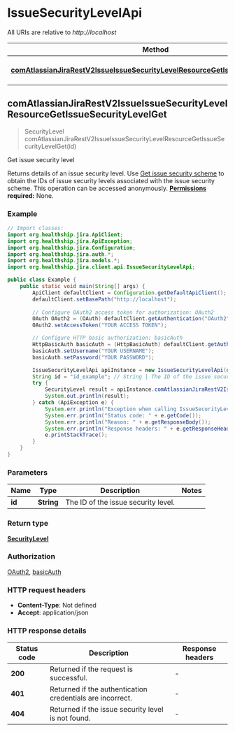 # IssueSecurityLevelApi

All URIs are relative to *http://localhost*

Method | HTTP request | Description
------------- | ------------- | -------------
[**comAtlassianJiraRestV2IssueIssueSecurityLevelResourceGetIssueSecurityLevelGet**](IssueSecurityLevelApi.md#comAtlassianJiraRestV2IssueIssueSecurityLevelResourceGetIssueSecurityLevelGet) | **GET** /rest/api/3/securitylevel/{id} | Get issue security level



## comAtlassianJiraRestV2IssueIssueSecurityLevelResourceGetIssueSecurityLevelGet

> SecurityLevel comAtlassianJiraRestV2IssueIssueSecurityLevelResourceGetIssueSecurityLevelGet(id)

Get issue security level

Returns details of an issue security level.  Use [Get issue security scheme](#api-rest-api-3-issuesecurityschemes-id-get) to obtain the IDs of issue security levels associated with the issue security scheme.  This operation can be accessed anonymously.  **[Permissions](#permissions) required:** None.

### Example

```java
// Import classes:
import org.healthship.jira.ApiClient;
import org.healthship.jira.ApiException;
import org.healthship.jira.Configuration;
import org.healthship.jira.auth.*;
import org.healthship.jira.models.*;
import org.healthship.jira.client.api.IssueSecurityLevelApi;

public class Example {
    public static void main(String[] args) {
        ApiClient defaultClient = Configuration.getDefaultApiClient();
        defaultClient.setBasePath("http://localhost");
        
        // Configure OAuth2 access token for authorization: OAuth2
        OAuth OAuth2 = (OAuth) defaultClient.getAuthentication("OAuth2");
        OAuth2.setAccessToken("YOUR ACCESS TOKEN");

        // Configure HTTP basic authorization: basicAuth
        HttpBasicAuth basicAuth = (HttpBasicAuth) defaultClient.getAuthentication("basicAuth");
        basicAuth.setUsername("YOUR USERNAME");
        basicAuth.setPassword("YOUR PASSWORD");

        IssueSecurityLevelApi apiInstance = new IssueSecurityLevelApi(defaultClient);
        String id = "id_example"; // String | The ID of the issue security level.
        try {
            SecurityLevel result = apiInstance.comAtlassianJiraRestV2IssueIssueSecurityLevelResourceGetIssueSecurityLevelGet(id);
            System.out.println(result);
        } catch (ApiException e) {
            System.err.println("Exception when calling IssueSecurityLevelApi#comAtlassianJiraRestV2IssueIssueSecurityLevelResourceGetIssueSecurityLevelGet");
            System.err.println("Status code: " + e.getCode());
            System.err.println("Reason: " + e.getResponseBody());
            System.err.println("Response headers: " + e.getResponseHeaders());
            e.printStackTrace();
        }
    }
}
```

### Parameters


Name | Type | Description  | Notes
------------- | ------------- | ------------- | -------------
 **id** | **String**| The ID of the issue security level. |

### Return type

[**SecurityLevel**](SecurityLevel.md)

### Authorization

[OAuth2](../README.md#OAuth2), [basicAuth](../README.md#basicAuth)

### HTTP request headers

- **Content-Type**: Not defined
- **Accept**: application/json

### HTTP response details
| Status code | Description | Response headers |
|-------------|-------------|------------------|
| **200** | Returned if the request is successful. |  -  |
| **401** | Returned if the authentication credentials are incorrect. |  -  |
| **404** | Returned if the issue security level is not found. |  -  |

